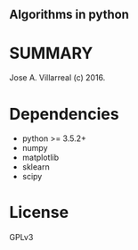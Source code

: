 Algorithms in python
--------------------------------------

SUMMARY
========
Jose A. Villarreal (c) 2016.

Dependencies
============
- python >= 3.5.2+
- numpy
- matplotlib
- sklearn
- scipy

License
========
GPLv3
